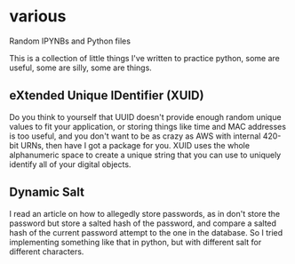 # various
Random IPYNBs and Python files

This is a collection of little things I've written to practice python, some are useful, some are silly, some are things. 

## eXtended Unique IDentifier (XUID)

Do you think to yourself that UUID doesn't provide enough random unique values to fit your application, or storing things like time and MAC addresses is too useful, and you don't want to be as crazy as AWS with internal 420-bit URNs, then have I got a package for you. 
XUID uses the whole alphanumeric space to create a unique string that you can use to uniquely identify all of your digital objects.

## Dynamic Salt

I read an article on how to allegedly store passwords, as in don't store the password but store a salted hash of the password, and compare a salted hash of the current password attempt to the one in the database. 
So I tried implementing something like that in python, but with different salt for different characters. 
